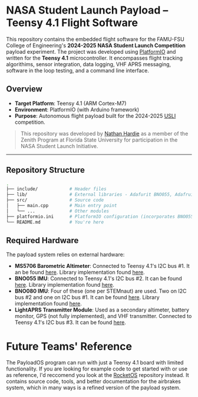 # NASA Student Launch Payload – Teensy 4.1 Flight Software

This repository contains the embedded flight software for the FAMU-FSU College of Engineering's **2024-2025 NASA Student Launch Competition** payload experiment. The project was developed using [PlatformIO](https://platformio.org/) and written for the **Teensy 4.1** microcontroller. It encompasses flight tracking algorithims, sensor integration, data logging, VHF APRS messaging, software in the loop testing, and a command line interface.

## Overview

- **Target Platform**: Teensy 4.1 (ARM Cortex-M7)
- **Environment**: PlatformIO (with Arduino framework)
- **Purpose**: Autonomous flight payload built for the 2024-2025 [USLI](https://www.nasa.gov/stem/studentlaunch/home/index.html) competition.

> This repository was developed by [Nathan Hardie](https://github.com/Nate-4-4) as a member of the Zenith Program at Florida State University for participation in the NASA Student Launch Initiative.

---

## Repository Structure

```bash
.
├── include/            # Header files
├── lib/                # External libraries - Adafurit BNO055, Adafruit BNO080, Uravu LabsMS5607
├── src/                # Source code
│   ├── main.cpp        # Main entry point
│   └── ...             # Other modules
├── platformio.ini      # PlatformIO configuration (incorporates BNO055 lib using PIO library manager)
└── README.md           # You're here
```

## Required Hardware
The payload system relies on external hardware: 
- **MS5706 Barometric Altimeter**: Connected to Teensy 4.1's I2C bus #1. It an be found [here](https://www.parallax.com/product/altimeter-module-ms5607/). Library implementation found [here](https://github.com/UravuLabs/MS5607).
- **BNO055 IMU**: Connected to Teensy 4.1's I2C bus #2. It can be found [here](https://www.adafruit.com/product/2472). Library implementation found [here](https://github.com/adafruit/Adafruit_BNO055).
- **BNO080 IMU**: Four of these (one per STEMnaut) are used. Two on I2C bus #2 and one on I2C bus #1. It can be found [here](https://www.ceva-ip.com/product/fsm-9-axis-module/). Library implementation found [here](https://github.com/adafruit/Adafruit_BNO08x).
- **LightAPRS Transmitter Module**: Used as a secondary altimeter, battery monitor, GPS (not fully implemented), and VHF transmitter. Connected to Teensy 4.1's I2C bus #3. It can be found [here](https://www.qrp-labs.com/lightaprs.html).

# Future Teams' Reference
The PayloadOS program can run with just a Teensy 4.1 board with limited functionality. If you are looking for example code to get started with or use as reference, I'd reccomend you look at the [RocketOS](https://github.com/Zenith-Program/RocketOS) repository instead. It contains source code, tools, and better documentation for the airbrakes system, which in many ways is a refined version of the payload system. 





